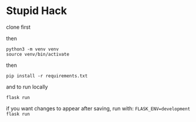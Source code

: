 # Stupid Hack

clone first

then

```
python3 -m venv venv
source venv/bin/activate
```

then

```pip install -r requirements.txt```

and to run locally

```flask run```


if you want changes to appear after saving, run with:
```FLASK_ENV=development flask run```
